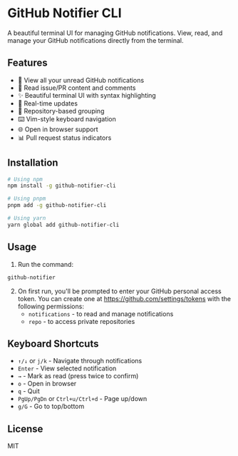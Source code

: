 # GitHub Notifier CLI

A beautiful terminal UI for managing GitHub notifications. View, read, and manage your GitHub notifications directly from the terminal.

## Features

- 🎯 View all your unread GitHub notifications
- 📝 Read issue/PR content and comments
- ✨ Beautiful terminal UI with syntax highlighting
- 🔄 Real-time updates
- 📂 Repository-based grouping
- ⌨️ Vim-style keyboard navigation
- 🌐 Open in browser support
- 📊 Pull request status indicators

## Installation

```bash
# Using npm
npm install -g github-notifier-cli

# Using pnpm
pnpm add -g github-notifier-cli

# Using yarn
yarn global add github-notifier-cli
```

## Usage

1. Run the command:
```bash
github-notifier
```

2. On first run, you'll be prompted to enter your GitHub personal access token. You can create one at https://github.com/settings/tokens with the following permissions:
   - `notifications` - to read and manage notifications
   - `repo` - to access private repositories

## Keyboard Shortcuts

- `↑/↓` or `j/k` - Navigate through notifications
- `Enter` - View selected notification
- `→` - Mark as read (press twice to confirm)
- `o` - Open in browser
- `q` - Quit
- `PgUp/PgDn` or `Ctrl+u/Ctrl+d` - Page up/down
- `g/G` - Go to top/bottom

## License

MIT
